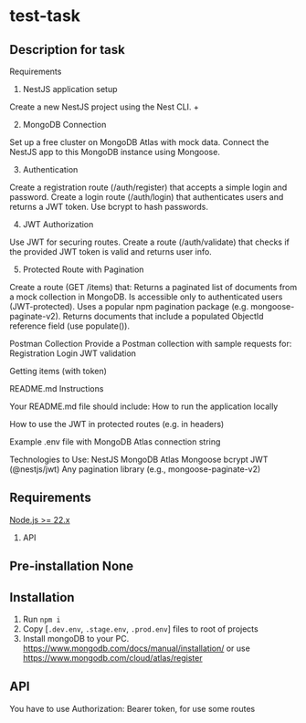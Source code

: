# test-task

## Description for task

Requirements
1. NestJS application setup

Create a new NestJS project using the Nest CLI. +


2. MongoDB Connection

Set up a free cluster on MongoDB Atlas with mock data.
Connect the NestJS app to this MongoDB instance using Mongoose.

3. Authentication

Create a registration route (/auth/register) that accepts a simple login and password.
Create a login route (/auth/login) that authenticates users and returns a JWT token.
Use bcrypt to hash passwords.

4. JWT Authorization

Use JWT for securing routes.
Create a route (/auth/validate) that checks if the provided JWT token is valid and   returns user info.

5. Protected Route with Pagination

Create a route (GET /items) that:
Returns a paginated list of documents from a mock collection in MongoDB.
Is accessible only to authenticated users (JWT-protected).
Uses a popular npm pagination package (e.g. mongoose-paginate-v2).
Returns documents that include a populated ObjectId reference field (use populate()).

Postman Collection
Provide a Postman collection with sample requests for:
Registration
Login
JWT validation

Getting items (with token)

README.md Instructions

Your README.md file should include:
How to run the application locally


How to use the JWT in protected routes (e.g. in headers)


Example .env file with MongoDB Atlas connection string


Technologies to Use:
NestJS
MongoDB Atlas
Mongoose
bcrypt
JWT (@nestjs/jwt)
Any pagination library (e.g., mongoose-paginate-v2)



## Requirements
[Node.js >= 22.x](https://nodejs.org/en/download/)

1. API

## Pre-installation None

## Installation

1. Run `npm i`
2. Copy [`.dev.env`, `.stage.env`, `.prod.env`] files to root of projects
3. Install mongoDB to your PC. https://www.mongodb.com/docs/manual/installation/ or use https://www.mongodb.com/cloud/atlas/register

## API

You have to use Authorization: Bearer token, for use some routes

